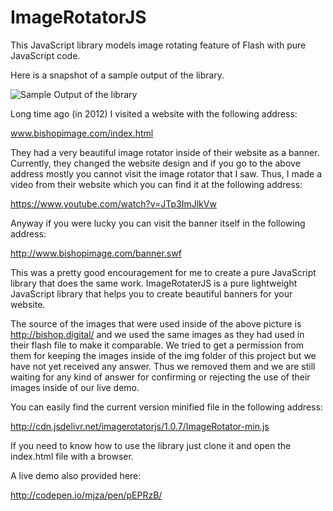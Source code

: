 # ImageRotatorJS
This JavaScript library models image rotating feature of Flash with pure JavaScript code. 

Here is a snapshot of a sample output of the library. 

![Sample Output of the library](https://raw.githubusercontent.com/mjza/ImageRotatorJS/master/output.PNG)

Long time ago (in 2012) I visited a website with the following address:

www.bishopimage.com/index.html

They had a very beautiful image rotator inside of their website as a banner. Currently, they changed the website design and if you go to the above address mostly you cannot visit the image rotator that I saw. Thus, I made a video from their website which you can find it at the following address:

https://www.youtube.com/watch?v=JTp3ImJlkVw

Anyway if you were lucky you can visit the banner itself in the following address:

http://www.bishopimage.com/banner.swf

This was a pretty good encouragement for me to create a pure JavaScript library that does the same work. ImageRotaterJS is a pure lightweight JavaScript library that helps you to create beautiful banners for your website.  

The source of the images that were used inside of the above picture is http://bishop.digital/ and we used the same images as they had used in their flash file to make it comparable. We tried to get a permission from them for keeping the images inside of the img folder of this project but we have not yet received any answer. Thus we removed them and we are still waiting for any kind of answer for confirming or rejecting the use of their images inside of our live demo.

You can easily find the current version minified file in the following address:

http://cdn.jsdelivr.net/imagerotatorjs/1.0.7/ImageRotator-min.js


If you need to know how to use the library just clone it and open the index.html file with a browser.

A live demo also provided here:

http://codepen.io/mjza/pen/pEPRzB/
